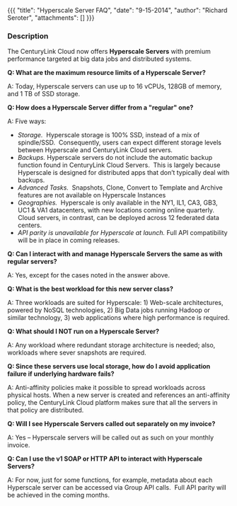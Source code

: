 {{{
  "title": "Hyperscale Server FAQ",
  "date": "9-15-2014",
  "author": "Richard Seroter",
  "attachments": []
}}}

<h3><strong>Description</strong></h3>
<p>The CenturyLink Cloud now offers&nbsp;<strong>Hyperscale Servers</strong> with premium performance targeted at big data jobs and distributed systems.</p>

<p><strong>Q: What are the maximum resource limits of a Hyperscale Server?</strong>
</p>
<p>A: Today, Hyperscale servers can use up to 16 vCPUs, 128GB of memory, and 1 TB of SSD storage.</p>

<p><strong>Q: How does a Hyperscale Server differ from a "regular" one?</strong>
</p>
<p>A: Five ways:</p>
<ul>
  <li><em>Storage.</em>&nbsp; Hyperscale storage is 100% SSD, instead of a mix of spindle/SSD.&nbsp; Consequently, users can expect different storage levels between Hyperscale and CenturyLink Cloud servers.</li>
  <li><em>Backups.</em> Hyperscale servers do not include the automatic backup function found in CenturyLink Cloud Servers.&nbsp; This is largely because Hyperscale is designed for distributed apps that don’t typically deal with backups.</li>
  <li><em>Advanced Tasks. &nbsp;</em>Snapshots, Clone, Convert to Template and Archive features are not available on Hyperscale Instances</li>
  <li><em>Geographies.</em>&nbsp; Hyperscale is only available in the NY1, IL1, CA3, GB3, UC1 &amp; VA1 datacenters, with new locations coming online quarterly.&nbsp; Cloud servers, in contrast, can be deployed across 12 federated data centers.&nbsp;</li>
  <li><em>API parity is unavailable for Hyperscale at launch. </em>Full API compatibility will be in place in coming releases.</li>
</ul>

<p><strong>Q: Can I interact with and manage Hyperscale Servers the same as with regular servers?</strong>
</p>
<p>A: Yes, except for the cases noted in the answer above.</p>

<p><strong>Q: What is the best workload for this new server class?</strong>
</p>
<p>A: Three workloads are suited for Hyperscale: 1) Web-scale architectures, powered by NoSQL technologies, 2) Big Data jobs running Hadoop or similar technology, 3) web applications where high performance is required.</p>

<p><strong>Q: What should I NOT run on a Hyperscale Server?</strong>
</p>
<p>A: Any workload where redundant storage architecture is needed; also, workloads where sever snapshots are required.</p>

<p><strong>Q: Since these servers use local storage, how do I avoid application failure if underlying hardware fails?</strong>
</p>
<p>A: Anti-affinity policies make it possible to spread workloads across physical hosts. When a new server is created and references an anti-affinity policy, the CenturyLink Cloud platform makes sure that all the servers in that policy are distributed. &nbsp;</p>

<p><strong>Q: Will I see Hyperscale Servers called out separately on my invoice?</strong>
</p>
<p>A: Yes – Hyperscale servers will be called out as such on your monthly invoice.</p>

<p><strong>Q: Can I use the v1 SOAP or HTTP API to interact with Hyperscale Servers?</strong>
</p>
<p>A: For now, just for some functions, for example, metadata about each Hyperscale server can be accessed via Group API calls.&nbsp; Full API parity will be achieved in the coming months.</p>
